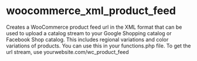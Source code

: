 # woocommerce_xml_product_feed
Creates a WooCommerce product feed url in the XML format that can be used to upload a catalog stream to your Google Shopping catalog or Facebook Shop catalog. This includes regional variations and color variations of products. You can use this in your functions.php file. To get the url stream, use yourwebsite.com/wc_product_feed 
